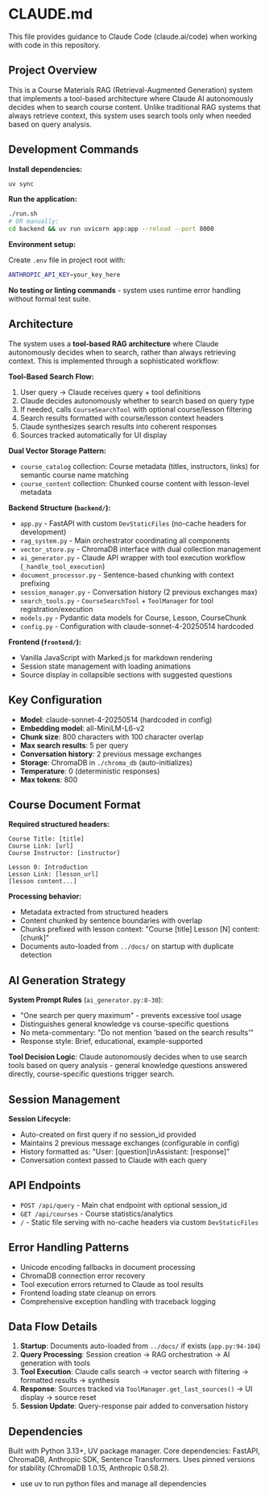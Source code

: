 # CLAUDE.md

This file provides guidance to Claude Code (claude.ai/code) when working with code in this repository.

## Project Overview

This is a Course Materials RAG (Retrieval-Augmented Generation) system that implements a tool-based architecture where Claude AI autonomously decides when to search course content. Unlike traditional RAG systems that always retrieve context, this system uses search tools only when needed based on query analysis.

## Development Commands

**Install dependencies:**

```bash
uv sync
```

**Run the application:**

```bash
./run.sh
# OR manually:
cd backend && uv run uvicorn app:app --reload --port 8000
```

**Environment setup:**

Create `.env` file in project root with:

```bash
ANTHROPIC_API_KEY=your_key_here
```

**No testing or linting commands** - system uses runtime error handling without formal test suite.

## Architecture

The system uses a **tool-based RAG architecture** where Claude autonomously decides when to search, rather than always retrieving context. This is implemented through a sophisticated workflow:

**Tool-Based Search Flow:**

1. User query → Claude receives query + tool definitions
2. Claude decides autonomously whether to search based on query type
3. If needed, calls `CourseSearchTool` with optional course/lesson filtering  
4. Search results formatted with course/lesson context headers
5. Claude synthesizes search results into coherent responses
6. Sources tracked automatically for UI display

**Dual Vector Storage Pattern:**

- `course_catalog` collection: Course metadata (titles, instructors, links) for semantic course name matching
- `course_content` collection: Chunked course content with lesson-level metadata

**Backend Structure (`backend/`):**

- `app.py` - FastAPI with custom `DevStaticFiles` (no-cache headers for development)
- `rag_system.py` - Main orchestrator coordinating all components
- `vector_store.py` - ChromaDB interface with dual collection management
- `ai_generator.py` - Claude API wrapper with tool execution workflow (`_handle_tool_execution`)
- `document_processor.py` - Sentence-based chunking with context prefixing
- `session_manager.py` - Conversation history (2 previous exchanges max)
- `search_tools.py` - `CourseSearchTool` + `ToolManager` for tool registration/execution
- `models.py` - Pydantic data models for Course, Lesson, CourseChunk
- `config.py` - Configuration with claude-sonnet-4-20250514 hardcoded

**Frontend (`frontend/`):**

- Vanilla JavaScript with Marked.js for markdown rendering
- Session state management with loading animations
- Source display in collapsible sections with suggested questions

## Key Configuration

- **Model**: claude-sonnet-4-20250514 (hardcoded in config)
- **Embedding model**: all-MiniLM-L6-v2
- **Chunk size**: 800 characters with 100 character overlap
- **Max search results**: 5 per query
- **Conversation history**: 2 previous message exchanges
- **Storage**: ChromaDB in `./chroma_db` (auto-initializes)
- **Temperature**: 0 (deterministic responses)
- **Max tokens**: 800

## Course Document Format

**Required structured headers:**

```text
Course Title: [title]
Course Link: [url]
Course Instructor: [instructor]

Lesson 0: Introduction
Lesson Link: [lesson_url]
[lesson content...]
```

**Processing behavior:**

- Metadata extracted from structured headers
- Content chunked by sentence boundaries with overlap
- Chunks prefixed with lesson context: "Course [title] Lesson [N] content: [chunk]"
- Documents auto-loaded from `../docs/` on startup with duplicate detection

## AI Generation Strategy

**System Prompt Rules** (`ai_generator.py:8-30`):

- "One search per query maximum" - prevents excessive tool usage
- Distinguishes general knowledge vs course-specific questions
- No meta-commentary: "Do not mention 'based on the search results'"
- Response style: Brief, educational, example-supported

**Tool Decision Logic**: Claude autonomously decides when to use search tools based on query analysis - general knowledge questions answered directly, course-specific questions trigger search.

## Session Management

**Session Lifecycle:**

- Auto-created on first query if no session_id provided
- Maintains 2 previous message exchanges (configurable in config)
- History formatted as: "User: [question]\nAssistant: [response]"
- Conversation context passed to Claude with each query

## API Endpoints

- `POST /api/query` - Main chat endpoint with optional session_id
- `GET /api/courses` - Course statistics/analytics  
- `/` - Static file serving with no-cache headers via custom `DevStaticFiles`

## Error Handling Patterns

- Unicode encoding fallbacks in document processing
- ChromaDB connection error recovery
- Tool execution errors returned to Claude as tool results
- Frontend loading state cleanup on errors
- Comprehensive exception handling with traceback logging

## Data Flow Details

1. **Startup**: Documents auto-loaded from `../docs/` if exists (`app.py:94-104`)
2. **Query Processing**: Session creation → RAG orchestration → AI generation with tools
3. **Tool Execution**: Claude calls search → vector search with filtering → formatted results → synthesis
4. **Response**: Sources tracked via `ToolManager.get_last_sources()` → UI display → source reset
5. **Session Update**: Query-response pair added to conversation history

## Dependencies

Built with Python 3.13+, UV package manager. Core dependencies: FastAPI, ChromaDB, Anthropic SDK, Sentence Transformers. Uses pinned versions for stability (ChromaDB 1.0.15, Anthropic 0.58.2).

- use uv to run python files and manage all dependencies
